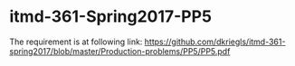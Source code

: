 # itmd-361-Spring2017-PP5
The requirement is at following link:
https://github.com/dkriegls/itmd-361-spring2017/blob/master/Production-problems/PP5/PP5.pdf
